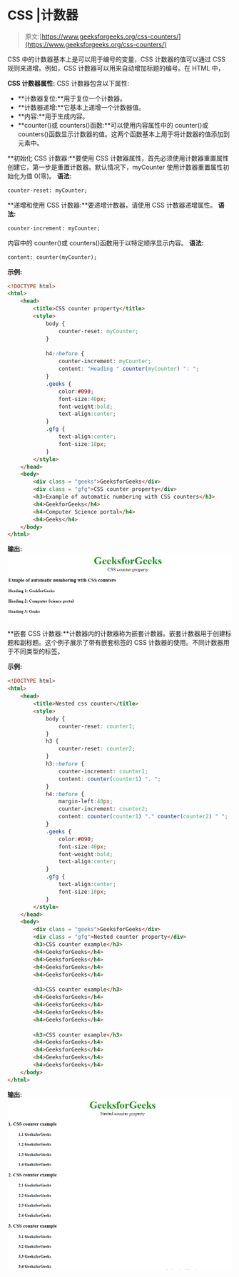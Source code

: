 # CSS |计数器

> 原文:[https://www.geeksforgeeks.org/css-counters/](https://www.geeksforgeeks.org/css-counters/)

CSS 中的计数器基本上是可以用于编号的变量，CSS 计数器的值可以通过 CSS 规则来递增。例如，CSS 计数器可以用来自动增加标题的编号。在 HTML 中，

**CSS 计数器属性:** CSS 计数器包含以下属性:

*   **计数器复位:**用于复位一个计数器。
*   **计数器递增:**它基本上递增一个计数器值。
*   **内容:**用于生成内容。
*   **counter()或 counters()函数:**可以使用内容属性中的 counter()或 counters()函数显示计数器的值。这两个函数基本上用于将计数器的值添加到元素中。

**初始化 CSS 计数器:**要使用 CSS 计数器属性，首先必须使用计数器重置属性创建它，第一步是重置计数器。默认情况下，myCounter 使用计数器重置属性初始化为值 0(零)。
**语法:**

```html
counter-reset: myCounter;

```

**递增和使用 CSS 计数器:**要递增计数器，请使用 CSS 计数器递增属性。
**语法:**

```html
counter-increment: myCounter;

```

内容中的 counter()或 counters()函数用于以特定顺序显示内容。
**语法:**

```html
content: counter(myCounter);

```

**示例:**

```html
<!DOCTYPE html>
<html>
    <head>
        <title>CSS counter property</title>
        <style>
            body {
                counter-reset: myCounter;
            }

            h4::before {
                counter-increment: myCounter;
                content: "Heading " counter(myCounter) ": ";
            }
            .geeks {
                color:#090;
                font-size:40px;
                font-weight:bold;
                text-align:center;
            }
            .gfg {
                text-align:center;
                font-size:18px;
            }
        </style>
    </head>
    <body>
        <div class = "geeks">GeeksforGeeks</div>
        <div class = "gfg">CSS counter property</div>
        <h3>Example of automatic numbering with CSS counters</h3>
        <h4>GeekforGeeks</h4>
        <h4>Computer Science portal</h4>
        <h4>Geeks</h4>
    </body>
</html>                                 
```

**输出:**
![css counter property](img/5e6b2cb71693cb9bd958cf45a8dd35cb.png)

**嵌套 CSS 计数器:**计数器内的计数器称为嵌套计数器。嵌套计数器用于创建标题和副标题。这个例子展示了带有嵌套标签的 CSS 计数器的使用。不同计数器用于不同类型的标签。

**示例:**

```html
<!DOCTYPE html>
<html>
    <head>
        <title>Nested css counter</title>
        <style>
            body {
                counter-reset: counter1;
            }
            h3 {
                counter-reset: counter2;
            }
            h3::before {
                counter-increment: counter1;
                content: counter(counter1) ". ";
            }
            h4::before {
                margin-left:40px;
                counter-increment: counter2;
                content: counter(counter1) "." counter(counter2) " ";
            }
            .geeks {
                color:#090;
                font-size:40px;
                font-weight:bold;
                text-align:center;
            }
            .gfg {
                text-align:center;
                font-size:18px;
            }
        </style>
    </head>
    <body>
        <div class = "geeks">GeeksforGeeks</div>
        <div class = "gfg">Nested counter property</div>
        <h3>CSS counter example</h3>
        <h4>GeeksforGeeks</h4>
        <h4>GeeksforGeeks</h4>
        <h4>GeeksforGeeks</h4>
        <h4>GeeksforGeeks</h4>

        <h3>CSS counter example</h3>
        <h4>GeeksforGeeks</h4>
        <h4>GeeksforGeeks</h4>
        <h4>GeeksforGeeks</h4>
        <h4>GeeksforGeeks</h4>

        <h3>CSS counter example</h3>
        <h4>GeeksforGeeks</h4>
        <h4>GeeksforGeeks</h4>
        <h4>GeeksforGeeks</h4>
        <h4>GeeksforGeeks</h4>
    </body>
</html>                    
```

**输出:**
![nested counter property](img/c350222ab4909e2ee9dba3e7432a7420.png)